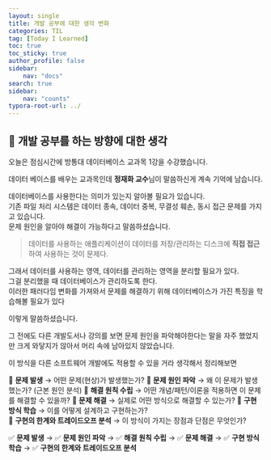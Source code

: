 ```yaml
---
layout: single
title: 개발 공부에 대한 생각 변화
categories: TIL
tag: [Today I Learned]
toc: true
toc_sticky: true
author_profile: false
sidebar:
    nav: "docs"
search: true
sidebar:
    nav: "counts"
typora-root-url: ../
---
```


## 📌 개발 공부를 하는 방향에 대한 생각

오늘은 점심시간에 방통대 데이터베이스 교과목 1강을 수강했습니다.

데이터 베이스를 배우는 교과목인데 **정재화 교수**님이 말씀하신게 계속 기억에 남습니다.  

데이터베이스를 사용한다는 의미가 있는지 알아볼 필요가 있습니다.  
기존 파일 처리 시스템은 데이터 종속, 데이터 중복, 무결성 훼손, 동시 접근 문제를 가지고 있습니다.    
문제 원인을 알아야 해결이 가능하다고 말씀하셨습니다.

> 데이터를 사용하는 애플리케이션이 데이터를 저장/관리하는 디스크에 **직접 접근**하여 사용하는 것이 문제다.

그래서 데이터를 사용하는 영역, 데이터를 관리하는 영역을 분리할 필요가 있다.    
그걸 분리했을 때 데이터베이스가 관리하도록 한다.  
이러한 패러다임 변화를 가져와서 문제를 해결하기 위해 데이터베이스가 가진 특징을 학습해볼 필요가 있다

이렇게 말씀하셨습니다.

그 전에도 다른 개발도서나 강의를 보면 문제 원인을 파악해야한다는 말을 자주 했었지만 크게 와닿지가 않아서 머리 속에 남아있지 않았습니다.  


이 방식을 다른 소프트웨어 개발에도 적용할 수 있을 거라 생각해서 정리해보면

📌 **문제 발생** → 어떤 문제(현상)가 발생했는가?
📌 **문제 원인 파악** → 왜 이 문제가 발생했는가? (근본 원인 분석)
📌 **해결 원칙 수립** → 어떤 개념/패턴/이론을 적용하면 이 문제를 해결할 수 있을까?
📌 **문제 해결** → 실제로 어떤 방식으로 해결할 수 있는가?
📌 **구현 방식 학습** → 이를 어떻게 설계하고 구현하는가?  
📌 **구현의 한계와 트레이드오프 분석** → 이 방식이 가지는 장점과 단점은 무엇인가?

✅ **문제 발생** → ✅ **문제 원인 파악** → ✅ **해결 원칙 수립** → ✅ **문제 해결** → ✅ **구현 방식 학습** → ✅ **구현의 한계와 트레이드오프 분석**
